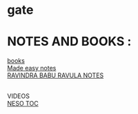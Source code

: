 # gate
<h1>NOTES AND BOOKS : <br></h1>
<a href="https://drive.google.com/drive/mobile/folders/1pZheUyebxs25F_xhZ0pIlEx_fogE-Hc_">books </a><br>
<a href ="https://drive.google.com/drive/mobile/folders/0B3WNbMhebkLHMTl3YzM3N0hLQ0U"> Made easy notes</a><br>
<a href= "https://gatepoint.org/ravindrababu-ravula-eclasses-external-pdf-notes-open-resource"> RAVINDRA BABU RAVULA NOTES</a><br>


<br>VIDEOS<br>
<a href ="https://www.youtube.com/playlist?list=PLBlnK6fEyqRgp46KUv4ZY69yXmpwKOIev" > NESO TOC </a><br>

